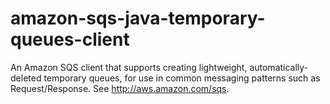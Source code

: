 # amazon-sqs-java-temporary-queues-client
An Amazon SQS client that supports creating lightweight, automatically-deleted temporary queues, for use in common messaging patterns such as Request/Response. See http://aws.amazon.com/sqs.
